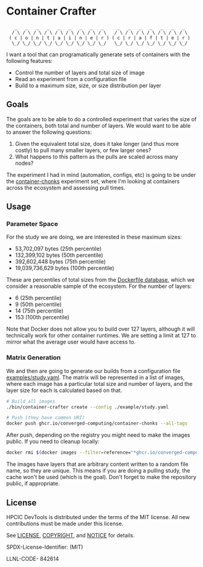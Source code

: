 # Container Crafter

```console
   _   _   _   _   _   _   _   _   _     _   _   _   _   _   _   _  
  / \ / \ / \ / \ / \ / \ / \ / \ / \   / \ / \ / \ / \ / \ / \ / \ 
 ( c | o | n | t | a | i | n | e | r ) ( c | r | a | f | t | e | r )
  \_/ \_/ \_/ \_/ \_/ \_/ \_/ \_/ \_/   \_/ \_/ \_/ \_/ \_/ \_/ \_/  

```

I want a tool that can programatically generate sets of containers with the following features:

- Control the number of layers and total size of image
- Read an experiment from a configuration file
- Build to a maximum size, size, or size distribution per layer

## Goals

The goals are to be able to do a controlled experiment that varies the size of the containers, both total and number of layers. We would want to be able to answer the following questions:

1. Given the equivalent total size, does it take longer (and thus more costly) to pull many smaller layers, or few larger ones?
2. What happens to this pattern as the pulls are scaled across many nodes?

The experiment I had in mind (automation, configs, etc) is going to be under the [container-chonks](https://github.com/converged-computing/container-chonks/tree/main/experiments/pulling) experiment set, where I'm looking at containers across the ecosystem and assessing pull times.

## Usage

### Parameter Space

For the study we are doing, we are interested in these maximum sizes:

- 53,702,097 bytes  (25th percentile)
- 132,399,102 bytes  (50th percentile)
- 392,602,448 bytes  (75th percentile)
- 19,039,736,629 bytes (100th percentile)

These are percentiles of total sizes from the [Dockerfile database](https://github.com/converged-computing/container-chonks/tree/main/experiments/dockerfile), which we consider a reasonable sample of the ecosystem. For the number of layers:

- 6 (25th percentile)
- 9 (50th percentile)
- 14 (75th percentile)
- 153 (100th percentile) 

Note that Docker does not allow you to build over 127 layers, although it will technically work for other container runtimes. We are setting a limit at 127 to mirror what the average user would have access to. 

### Matrix Generation

We and then are going to generate our builds from a configuration file [examples/study.yaml](examples/study.yaml).
The matrix will be represented in a list of images, where each image has a particular total size and number of layers, and the
layer size for each is calculated based on that.

```bash
# Build all images
./bin/container-crafter create --config ./example/study.yaml 

# Push (they have common URI)
docker push ghcr.io/converged-computing/container-chonks --all-tags
```

After push, depending on the registry you might need to make the images public. If you need to cleanup locally:

```bash
docker rmi $(docker images --filter=reference="*ghcr.io/converged-computing/container-chonks*" -q)
```

The images have layers that are arbitrary content written to a random file name, so they are unique.
This means if you are doing a pulling study, the cache won't be used (which is the goal).
Don't forget to make the repository public, if appropriate.

## License

HPCIC DevTools is distributed under the terms of the MIT license.
All new contributions must be made under this license.

See [LICENSE](https://github.com/converged-computing/cloud-select/blob/main/LICENSE),
[COPYRIGHT](https://github.com/converged-computing/cloud-select/blob/main/COPYRIGHT), and
[NOTICE](https://github.com/converged-computing/cloud-select/blob/main/NOTICE) for details.

SPDX-License-Identifier: (MIT)

LLNL-CODE- 842614